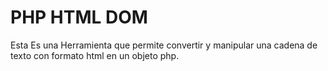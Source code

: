 # PHP HTML DOM
Esta Es una Herramienta que permite convertir y manipular una cadena de texto con formato html en un objeto php.
